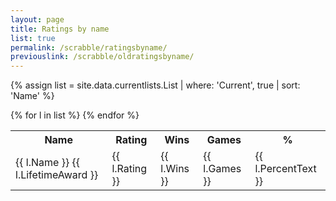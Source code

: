 ```yaml
---
layout: page
title: Ratings by name
list: true
permalink: /scrabble/ratingsbyname/
previouslink: /scrabble/oldratingsbyname/
---
```


{% assign list = site.data.currentlists.List | where: 'Current', true | sort: 'Name' %}

<table>
  <tr><th>Name</th><th>Rating</th><th>Wins</th><th>Games</th><th>%</th></tr>
  {% for l in list %}
    <tr><td class="name">{{ l.Name }} {{ l.LifetimeAward }}</td><td class="rating">{{ l.Rating }}</td><td class="wins">{{ l.Wins }}</td><td  class="games">{{ l.Games }}</td><td class="percent">{{ l.PercentText }}</td></tr>
  {% endfor %}
</table>
